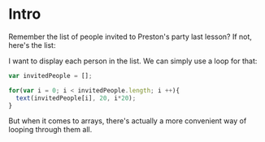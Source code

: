 # Intro
Remember the list of people invited to Preston's party last lesson? If not, here's the list:

I want to display each person in the list. We can simply use a loop for that:
```js
var invitedPeople = [];

for(var i = 0; i < invitedPeople.length; i ++){
  text(invitedPeople[i], 20, i*20);
}
```
But when it comes to arrays, there's actually a more convenient way of looping through them all.

